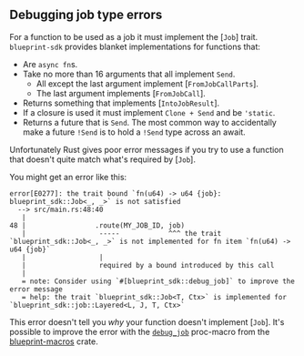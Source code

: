 ## Debugging job type errors

For a function to be used as a job it must implement the [`Job`] trait.
`blueprint-sdk` provides blanket implementations for functions that:

- Are `async fn`s.
- Take no more than 16 arguments that all implement `Send`.
    - All except the last argument implement [`FromJobCallParts`].
    - The last argument implements [`FromJobCall`].
- Returns something that implements [`IntoJobResult`].
- If a closure is used it must implement `Clone + Send` and be
  `'static`.
- Returns a future that is `Send`. The most common way to accidentally make a
  future `!Send` is to hold a `!Send` type across an await.

Unfortunately Rust gives poor error messages if you try to use a function
that doesn't quite match what's required by [`Job`].

You might get an error like this:

```not_rust
error[E0277]: the trait bound `fn(u64) -> u64 {job}: blueprint_sdk::Job<_, _>` is not satisfied
  --> src/main.rs:48:40
   |
48 |                 .route(MY_JOB_ID, job)
   |                  -----            ^^^ the trait `blueprint_sdk::Job<_, _>` is not implemented for fn item `fn(u64) -> u64 {job}`
   |                  |
   |                  required by a bound introduced by this call
   |
   = note: Consider using `#[blueprint_sdk::debug_job]` to improve the error message
   = help: the trait `blueprint_sdk::Job<T, Ctx>` is implemented for `blueprint_sdk::job::Layered<L, J, T, Ctx>`
```

This error doesn't tell you _why_ your function doesn't implement
[`Job`]. It's possible to improve the error with the [`debug_job`]
proc-macro from the [blueprint-macros] crate.

[blueprint-macros]: https://docs.rs/blueprint-macros
[`debug_job`]: https://docs.rs/blueprint-macros/latest/blueprint_macros/attr.debug_job.html
